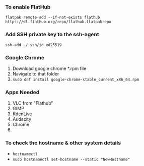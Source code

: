 

### To enable FlatHub
`flatpak remote-add --if-not-exists flathub https://dl.flathub.org/repo/flathub.flatpakrepo`



### Add SSH private key to the ssh-agent
`ssh-add ~/.ssh/id_ed25519`

### Google Chrome

1. Download google chrome *.rpm file
2. Navigate to that folder
3. `sudo dnf install google-chrome-stable_current_x86_64.rpm`


### Apps Needed
1. VLC from "Flathub"
2. GIMP
3. KdenLive
4. Audacity
5. Chrome
6. 


### To check the hostname & other system details
- `hostnamectl`
- `sudo hostnamectl set-hostname --static "NewHostname"`



